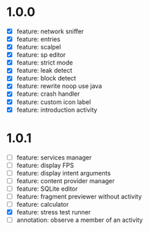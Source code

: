 # 1.0.0
- [x] feature: network sniffer
- [x] feature: entries
- [x] feature: scalpel
- [x] feature: sp editor
- [x] feature: strict mode
- [x] feature: leak detect
- [x] feature: block detect
- [x] feature: rewrite noop use java
- [x] feature: crash handler
- [x] feature: custom icon label
- [x] feature: introduction activity

# 1.0.1
- [ ] feature: services manager
- [ ] feature: display FPS
- [ ] feature: display intent arguments
- [ ] feature: content provider manager
- [ ] feature: SQLite editor
- [ ] feature: fragment previewer without activity
- [ ] feature: calculator
- [x] feature: stress test runner
- [ ] annotation: observe a member of an activity